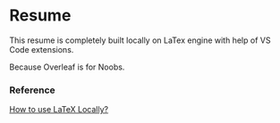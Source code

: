 # Resume
This resume is completely built locally on LaTex engine with help of VS Code extensions.

Because Overleaf is for Noobs.

### Reference
[How to use LaTeX Locally?](https://github.com/ADSJCET/LaTeX-SJCET-AD)
